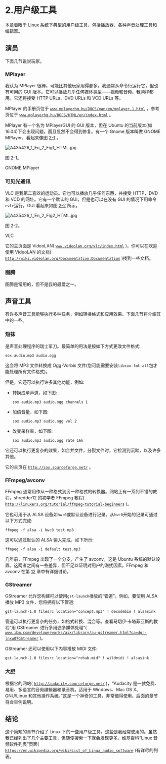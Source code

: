 # 2.用户级工具

本章着眼于 Linux 系统下典型的用户级工具，包括播放器、各种声音处理工具和编辑器。

## 演员

下面几节说说玩家。

### MPlayer

我认为 MPlayer 很棒，可能比其他玩家用得都多。我通常从命令行运行它，但也有可用的 GUI 版本。它可以播放几乎任何媒体类型——视频和音频。我两样都用。它还将接受 HTTP URLs、DVD URLs 和 VCD URLs 等。

MPlayer 的手册页位于 [`www.mplayerhq.hu/DOCS/man/en/mplayer.1.html`](http://www.mplayerhq.hu/DOCS/man/en/mplayer.1.html) ，参考页位于 [`www.mplayerhq.hu/DOCS/HTML/en/index.html`](http://www.mplayerhq.hu/DOCS/HTML/en/index.html) 。

MPlayer 有一个名为 MPlayerGUI 的 GUI 版本，但在 Ubuntu 的当前版本(如 16.04)下会出现问题，而且显然不会得到修复。有一个 Gnome 版本叫做 GNOME MPlayer，看起来像图 [2-1](#Fig1) 。

![A435426_1_En_2_Fig1_HTML.jpg](A435426_1_En_2_Fig1_HTML.jpg)

图 2-1。

GNOME MPlayer

### 可见光通讯

VLC 是我第二喜欢的运动员。它也可以播放几乎任何东西，并接受 HTTP，DVD 和 VCD 的网址。它有一个默认的 GUI，但是也可以在没有 GUI 的情况下用命令`cvlc`运行。GUI 看起来如图 [2-2](#Fig2) 所示。

![A435426_1_En_2_Fig2_HTML.jpg](A435426_1_En_2_Fig2_HTML.jpg)

图 2-2。

VLC

它的主页面是 VideoLAN( [`www.videolan.org/vlc/index.html`](http://www.videolan.org/vlc/index.html) )，你可以在欢迎使用 VideoLAN 的文档( [`http://wiki.videolan.org/Documentation:Documentation`](http://wiki.videolan.org/Documentation:Documentation) )找到一些文档。

### 图腾

图腾是常用的，但不是我的最爱之一。

## 声音工具

有许多声音工具能够执行多种任务，例如转换格式和应用效果。下面几节将介绍其中的一些。

### 短袜

是声音处理程序的瑞士军刀。最简单的用法是按如下方式更改文件格式:

```
sox audio.mp3 audio.ogg

```

这会将 MP3 文件转换成 Ogg-Vorbis 文件(您可能需要安装`libsox-fmt-all`包才能处理所有文件格式)。

但是，它还可以执行许多其他功能，例如:

*   转换成单声道，如下图:

    ```
    sox audio.mp3 audio.ogg channels 1

    ```

*   加倍音量，如下图:

    ```
    sox audio.mp3 audio.ogg vol 2

    ```

*   改变采样率，如下图:

    ```
    sox audio.mp3 audio.ogg rate 16k

    ```

它还可以执行更复杂的效果，如合并文件，分裂文件时，它检测到沉默，以及许多其他。

它的主页在 [`http://sox.sourceforge.net/`](http://sox.sourceforge.net/) 。

### FFmpeg/avconv

FFmpeg 通常用作从一种格式到另一种格式的转换器。网站上有一系列不错的教程，shredder12 的初学者 FFmpeg 教程( [`http://linuxers.org/tutorial/ffmpeg-tutorial-beginners`](http://linuxers.org/tutorial/ffmpeg-tutorial-beginners) )。

它也可用于从 ALSA 设备如`hw:0`或默认设备进行记录。从`hw:0`开始的记录可通过以下方式完成:

```
ffmpeg -f alsa -i hw:0 test.mp3

```

这可以通过默认的 ALSA 输入完成，如下所示:

```
ffmpeg -f alsa -i default test.mp3

```

几年前，FFmpeg 出现了一个分支，产生了 avconv，这是 Ubuntu 系统的默认设置。这两者之间有一些差异，但不足以证明对用户的滋扰因素。FFmpeg 和 avconv 在第 [12](12.html) 章中有详细讨论。

### GStreamer

GStreamer 允许您构建可以使用`gst-launch`播放的“管道”。例如，要使用 ALSA 播放 MP3 文件，您将拥有以下管道:

```
gst-launch-1.0 filesrc location="concept.mp3" ! decodebin ! alsasink

```

管道可以执行更复杂的任务，如格式转换、混合等。查看马切伊·卡塔菲亚斯的教程“用 GStreamer 进行多用途多媒体处理”( [`www.ibm.com/developerworks/aix/library/au-gstreamer.html?ca=dgr-lnxw07GStreamer`](http://www.ibm.com/developerworks/aix/library/au-gstreamer.html?ca=dgr-lnxw07GStreamer) )。

GStreamer 还可以使用以下内容播放 MIDI 文件:

```
gst-launch-1.0 filesrc location="rehab.mid" ! wildmidi ! alsasink

```

### 大胆

根据它的网站( [`http://audacity.sourceforge.net/`](http://audacity.sourceforge.net/) )，“Audacity 是一款免费、易用、多语言的音频编辑器和录音机，适用于 Windows、Mac OS X、GNU/Linux 和其他操作系统。”这是一个神奇的工具，非常值得使用。后面的章节将会举例说明。

## 结论

这个简短的章节介绍了 Linux 下的一些用户级工具。这些是我经常使用的。虽然我已经列出了几个主要工具，但随便搜索一下就会发现更多。维基百科“Linux 音频软件列表”页面( [`https://en.wikipedia.org/wiki/List_of_Linux_audio_software`](https://en.wikipedia.org/wiki/List_of_Linux_audio_software) )有详尽的列表。